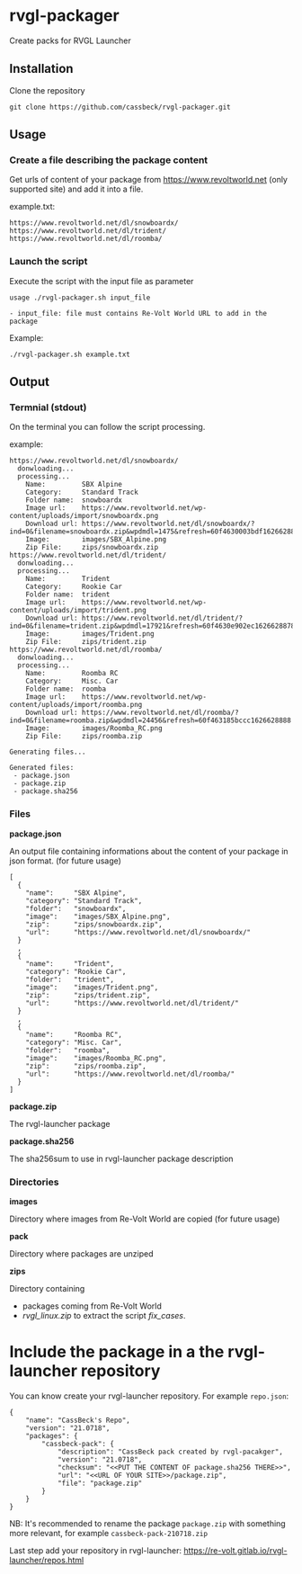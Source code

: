 # rvgl-packager
Create packs for RVGL Launcher

## Installation
Clone the repository
```
git clone https://github.com/cassbeck/rvgl-packager.git
```

## Usage

### Create a file describing the package content
Get urls of content of your package from https://www.revoltworld.net (only supported site) and add it into a file.

example.txt:
```
https://www.revoltworld.net/dl/snowboardx/
https://www.revoltworld.net/dl/trident/
https://www.revoltworld.net/dl/roomba/
```

### Launch the script

Execute the script with the input file as parameter

```
usage ./rvgl-packager.sh input_file

- input_file: file must contains Re-Volt World URL to add in the package
```

Example:
```
./rvgl-packager.sh example.txt
```

## Output

### Termnial (stdout)
On the terminal you can follow the script processing.

example:
```
https://www.revoltworld.net/dl/snowboardx/
  donwloading...
  processing...
    Name:         SBX Alpine
    Category:     Standard Track
    Folder name:  snowboardx
    Image url:    https://www.revoltworld.net/wp-content/uploads/import/snowboardx.png
    Download url: https://www.revoltworld.net/dl/snowboardx/?ind=0&filename=snowboardx.zip&wpdmdl=1475&refresh=60f4630003bdf1626628864
    Image:        images/SBX_Alpine.png
    Zip File:     zips/snowboardx.zip
https://www.revoltworld.net/dl/trident/
  donwloading...
  processing...
    Name:         Trident
    Category:     Rookie Car
    Folder name:  trident
    Image url:    https://www.revoltworld.net/wp-content/uploads/import/trident.png
    Download url: https://www.revoltworld.net/dl/trident/?ind=0&filename=trident.zip&wpdmdl=17921&refresh=60f4630e902ec1626628878
    Image:        images/Trident.png
    Zip File:     zips/trident.zip
https://www.revoltworld.net/dl/roomba/
  donwloading...
  processing...
    Name:         Roomba RC
    Category:     Misc. Car
    Folder name:  roomba
    Image url:    https://www.revoltworld.net/wp-content/uploads/import/roomba.png
    Download url: https://www.revoltworld.net/dl/roomba/?ind=0&filename=roomba.zip&wpdmdl=24456&refresh=60f463185bccc1626628888
    Image:        images/Roomba_RC.png
    Zip File:     zips/roomba.zip

Generating files...

Generated files:
 - package.json
 - package.zip
 - package.sha256

```

### Files
**package.json**

An output file containing informations about the content of your package in json format. (for future usage)
```
[
  {
    "name":     "SBX Alpine",
    "category": "Standard Track",
    "folder":   "snowboardx",
    "image":    "images/SBX_Alpine.png",
    "zip":      "zips/snowboardx.zip",
    "url":      "https://www.revoltworld.net/dl/snowboardx/"
  }
  ,
  {
    "name":     "Trident",
    "category": "Rookie Car",
    "folder":   "trident",
    "image":    "images/Trident.png",
    "zip":      "zips/trident.zip",
    "url":      "https://www.revoltworld.net/dl/trident/"
  }
  ,
  {
    "name":     "Roomba RC",
    "category": "Misc. Car",
    "folder":   "roomba",
    "image":    "images/Roomba_RC.png",
    "zip":      "zips/roomba.zip",
    "url":      "https://www.revoltworld.net/dl/roomba/"
  }
]
```

**package.zip**

The rvgl-launcher package

**package.sha256**

The sha256sum to use in rvgl-launcher package description

### Directories

**images**

Directory where images from Re-Volt World are copied (for future usage)

**pack**

Directory where packages are unziped

**zips**

Directory containing 
- packages coming from Re-Volt World
- _rvgl_linux.zip_ to extract the script _fix_cases_.

# Include the package in a the rvgl-launcher repository
You can know create your rvgl-launcher repository.
For example `repo.json`:

```
{
    "name": "CassBeck's Repo",
    "version": "21.0718",
    "packages": {
        "cassbeck-pack": {
            "description": "CassBeck pack created by rvgl-pacakger",
            "version": "21.0718",
            "checksum": "<<PUT THE CONTENT OF package.sha256 THERE>>",
            "url": "<<URL OF YOUR SITE>>/package.zip",
            "file": "package.zip"
        }
    }
}    
```

NB: It's recommended to rename the package `package.zip` with something more relevant, for example `cassbeck-pack-210718.zip`

Last step add your repository in rvgl-launcher: https://re-volt.gitlab.io/rvgl-launcher/repos.html

